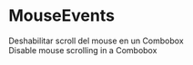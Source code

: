 # MouseEvents
Deshabilitar scroll del mouse en un Combobox <br />
Disable mouse scrolling in a Combobox
